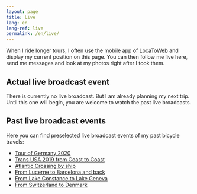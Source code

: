 ```yaml
---
layout: page
title: Live
lang: en
lang-ref: live
permalink: /en/live/
---
```


When I ride longer tours, I often use the mobile app of [LocaToWeb](https://locatoweb.com/user/mcpringle) and display my current position on this page. You can then follow me live here, send me messages and look at my photos right after I took them.

## Actual live broadcast event

There is currently no live broadcast. But I am already planning my next trip. Until this one will begin, you are welcome to watch the past live broadcasts.

<!--
[![LocaToWeb](/images/locatoweb.jpg)  
Show current position](https://locatoweb.com/map/single/0642212258)
-->

## Past live broadcast events

Here you can find preselected live broadcast events of my past bicycle travels:

- [Tour of Germany 2020](https://locatoweb.com/map/single/0642212258)
- [Trans USA 2019 from Coast to Coast](https://locatoweb.com/map/single/1238186268)
- [Atlantic Crossing by ship](https://locatoweb.com/map/single/1130185043)
- [From Lucerne to Barcelona and back](https://locatoweb.com/map/single/0509174878)
- [From Lake Constance to Lake Geneva](https://locatoweb.com/map/single/0716172140)
- [From Switzerland to Denmark](https://locatoweb.com/map/single/0634149103)
